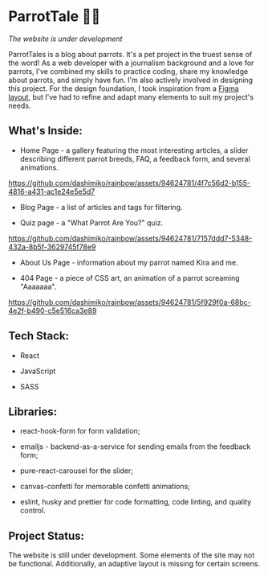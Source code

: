 # ParrotTale 🦜💜

_The website is under development_

ParrotTales is a blog about parrots. It's a pet project in the truest sense of the word! As a web developer with a journalism background and a love for parrots, I've combined my skills to practice coding, share my knowledge about parrots, and simply have fun. I'm also actively involved in designing this project. For the design foundation, I took inspiration from a [Figma layout](https://www.figma.com/file/rBW1MkB8NrAauPoezuL1Rn/%F0%9F%8E%A8-Creative-Website-Template-for-Figma-Community?is-community-duplicate=1&fuid=954281859369484479), but I've had to refine and adapt many elements to suit my project's needs.

## What's Inside:

- Home Page - a gallery featuring the most interesting articles, a slider describing different parrot breeds, FAQ, a feedback form, and several animations.

https://github.com/dashimiko/rainbow/assets/94624781/4f7c56d2-b155-4816-a431-ac1e24e5e5d7

- Blog Page - a list of articles and tags for filtering.

- Quiz page - a "What Parrot Are You?" quiz.

https://github.com/dashimiko/rainbow/assets/94624781/7157ddd7-5348-432a-8b5f-3629745f78e9

- About Us Page - information about my parrot named Kira and me.

- 404 Page - a piece of CSS art, an animation of a parrot screaming "Aaaaaaa".

https://github.com/dashimiko/rainbow/assets/94624781/5f929f0a-68bc-4e2f-b490-c5e516ca3e89

## Tech Stack:

- React

- JavaScript

- SASS

## Libraries:

- react-hook-form for form validation;

- emailjs - backend-as-a-service for sending emails from the feedback form;

- pure-react-carousel for the slider;

- canvas-confetti for memorable confetti animations;

- eslint, husky and prettier for code formatting, code linting, and quality control.

## Project Status:

The website is still under development. Some elements of the site may not be functional. Additionally, an adaptive layout is missing for certain screens.
